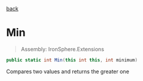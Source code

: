 ﻿

[back](/IronSphere.Extensions/types/IntegerExtension)

# Min

> Assembly: IronSphere.Extensions

```csharp
public static int Min(this int this, int minimum)
```

Compares two values and returns the greater one

 